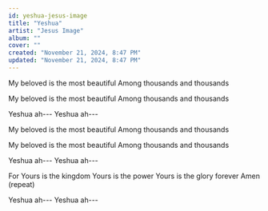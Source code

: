 ```yaml
---
id: yeshua-jesus-image
title: "Yeshua"
artist: "Jesus Image"
album: ""
cover: ""
created: "November 21, 2024, 8:47 PM"
updated: "November 21, 2024, 8:47 PM"
---
```


My beloved is the most beautiful
Among thousands and thousands

My beloved is the most beautiful
Among thousands and thousands

Yeshua ah---
Yeshua ah---

My beloved is the most beautiful
Among thousands and thousands

My beloved is the most beautiful
Among thousands and thousands

Yeshua ah---
Yeshua ah---

For Yours is the kingdom
Yours is the power
Yours is the glory forever Amen
(repeat)

Yeshua ah---
Yeshua ah---
